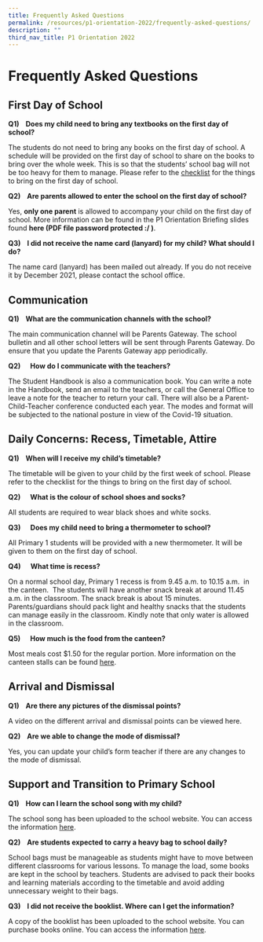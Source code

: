 ```yaml
---
title: Frequently Asked Questions
permalink: /resources/p1-orientation-2022/frequently-asked-questions/
description: ""
third_nav_title: P1 Orientation 2022
---
```

Frequently Asked Questions
==========================

First Day of School
-------------------

**Q1)    Does my child need to bring any textbooks on the first day of school?**

The students do not need to bring any books on the first day of school. A schedule will be provided on the first day of school to share on the books to bring over the whole week. This is so that the students’ school bag will not be too heavy for them to manage. Please refer to the [checklist](/files/Checklist%20-%20Being%20prepared%20for%20school.pdf) for the things to bring on the first day of school.

  

**Q2)    Are parents allowed to enter the school on the first day of school?**

Yes, **only one parent** is allowed to accompany your child on the first day of school. More information can be found in the P1 Orientation Briefing slides found **here (PDF file password protected :/ )**.

  

**Q3)    I did not receive the name card (lanyard) for my child? What should I do?**

The name card (lanyard) has been mailed out already. If you do not receive it by December 2021, please contact the school office. 

Communication
-------------

**Q1)    What are the communication channels with the school?**

The main communication channel will be Parents Gateway. The school bulletin and all other school letters will be sent through Parents Gateway. Do ensure that you update the Parents Gateway app periodically.

  

**Q2)      How do I communicate with the teachers?**

The Student Handbook is also a communication book. You can write a note in the Handbook, send an email to the teachers, or call the General Office to leave a note for the teacher to return your call. There will also be a Parent-Child-Teacher conference conducted each year. The modes and format will be subjected to the national posture in view of the Covid-19 situation.  

Daily Concerns: Recess, Timetable, Attire
-----------------------------------------

**Q1)    When will I receive my child’s timetable?**

The timetable will be given to your child by the first week of school. Please refer to the checklist for the things to bring on the first day of school.

**Q2)      What is the colour of school shoes and socks?**

All students are required to wear black shoes and white socks.   

**Q3)      Does my child need to bring a thermometer to school?**

All Primary 1 students will be provided with a new thermometer. It will be given to them on the first day of school.   

**Q4)      What time is recess?**

On a normal school day, Primary 1 recess is from 9.45 a.m. to 10.15 a.m.  in the canteen.  The students will have another snack break at around 11.45 a.m. in the classroom. The snack break is about 15 minutes. Parents/guardians should pack light and healthy snacks that the students can manage easily in the classroom. Kindly note that only water is allowed in the classroom.  

  

**Q5)      How much is the food from the canteen?**

Most meals cost $1.50 for the regular portion. More information on the canteen stalls can be found [here](/canteen-menu/stall-no-1-cold-drinks-n-fruits-stall).      

Arrival and Dismissal
---------------------

**Q1)    Are there any pictures of the dismissal points?**

A video on the different arrival and dismissal points can be viewed here.

  

**Q2)    Are we able to change the mode of dismissal?**

Yes, you can update your child’s form teacher if there are any changes to the mode of dismissal. 

Support and Transition to Primary School
----------------------------------------

**Q1)    How can I learn the school song with my child?**  

The school song has been uploaded to the school website. You can access the information [here](/about-us/school-info/school-song).

  

**Q2)    Are students expected to carry a heavy bag to school daily?**

School bags must be manageable as students might have to move between different classrooms for various lessons. To manage the load, some books are kept in the school by teachers. Students are advised to pack their books and learning materials according to the timetable and avoid adding unnecessary weight to their bags. 

  

**Q3)    I did not receive the booklist. Where can I get the information?**

A copy of the booklist has been uploaded to the school website. You can purchase books online. You can access the information <a href="/files/Booklist/2023/AGPS%20P1%20Booklist%202023.pdf" target=_blank>here</a>.